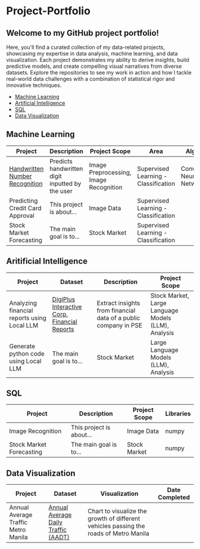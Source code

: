 # Project-Portfolio
## Welcome to my GitHub project portfolio! 
Here, you'll find a curated collection of my data-related projects, showcasing my expertise in data analysis, machine learning, and data visualization. Each project demonstrates my ability to derive insights, build predictive models, and create compelling visual narratives from diverse datasets. Explore the repositories to see my work in action and how I tackle real-world data challenges with a combination of statistical rigor and innovative techniques.

* [Machine Learning](#Machine-Learning)
* [Artificial Intelligence](#Artificial-Intelligence)
* [SQL](#SQL)
* [Data Visualization](#Data-Visualization)

## Machine Learning
| Project                         | Description                                     | Project Scope  |   Area              | Algorithm             |
|---------------------------------|-------------------------------------------------|----------------|---------------------|-----------------------|
| [Handwritten Number Recognition](https://github.com/jcpunzalan123/handwritten-recognition) | Predicts handwritten digit inputted by the user | Image Preprocessing, Image Recognition | Supervised Learning - Classification | Convolutional Neural Network  |
| Predicting Credit Card Approval | This project is about...                        | Image Data     |   Supervised Learning - Classification  |
| Stock Market Forecasting        | The main goal is to...                          | Stock Market   |   Supervised Learning - Classification  |



## Aritificial Intelligence
| Project                               | Dataset                               | Description    |   Project Scope |
|---------------------------------------|---------------------------------------|----------------|-----------------|
| Analyzing financial reports using Local LLM | [DigiPlus Interactive Corp. Financial Reports](https://edge.pse.com.ph/financialReports/form.do)  | Extract insights from financial data of a public company in PSE   |   Stock Market, Large Language Models (LLM), Analysis     |
| Generate python code using Local LLM  | The main goal is to...                | Stock Market   |   Large Language Models (LLM), Analysis  |


## SQL
| Project                   | Description                           | Project Scope  |   Libraries |
|---------------------------|---------------------------------------|----------------|-------------|
| Image Recognition         | This project is about...              | Image Data     |   numpy     |
| Stock Market Forecasting  | The main goal is to...                | Stock Market   |   numpy     |


## Data Visualization
| Project                   | Dataset                           | Visualization  |   Date Completed |
|---------------------------|---------------------------------------|----------------|-------------|
|Annual Average Traffic Metro Manila| [Annual Average Daily Traffic (AADT)](https://data.gov.ph/index/public/dataset/Annual%20Average%20Daily%20Traffic%20%28AADT%29/ua1r4ams-fav9-yyqw-kdww-kjbqxpiev6la) | Chart to visualize the growth of different vehicles passing the roads of Metro Manila    |      |
